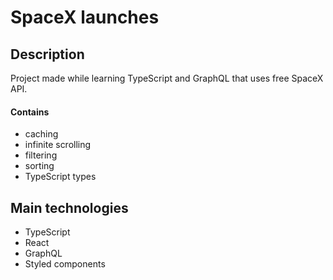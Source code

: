 # SpaceX launches

## Description

Project made while learning TypeScript and GraphQL that uses free SpaceX API.

#### Contains

- caching
- infinite scrolling
- filtering
- sorting
- TypeScript types

## Main technologies

- TypeScript
- React
- GraphQL
- Styled components
